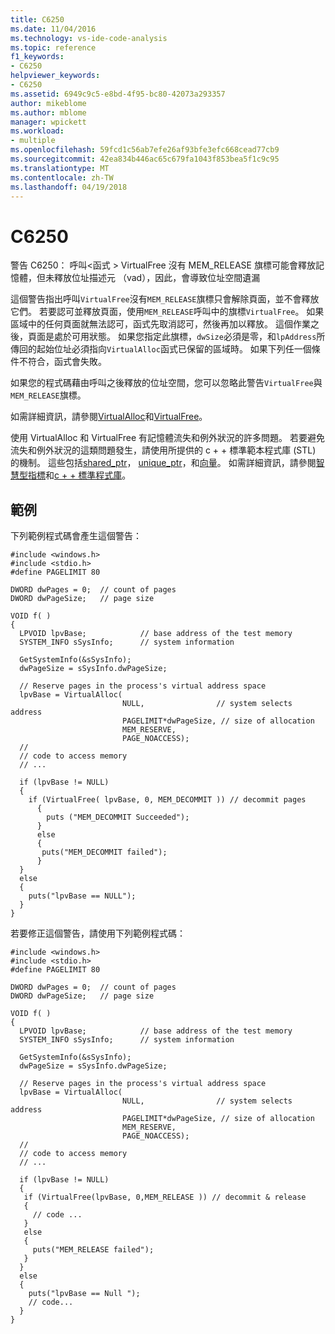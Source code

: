 ```yaml
---
title: C6250
ms.date: 11/04/2016
ms.technology: vs-ide-code-analysis
ms.topic: reference
f1_keywords:
- C6250
helpviewer_keywords:
- C6250
ms.assetid: 6949c9c5-e8bd-4f95-bc80-42073a293357
author: mikeblome
ms.author: mblome
manager: wpickett
ms.workload:
- multiple
ms.openlocfilehash: 59fcd1c56ab7efe26af93bfe3efc668cead77cb9
ms.sourcegitcommit: 42ea834b446ac65c679fa1043f853bea5f1c9c95
ms.translationtype: MT
ms.contentlocale: zh-TW
ms.lasthandoff: 04/19/2018
---
```

# <a name="c6250"></a>C6250
警告 C6250： 呼叫\<函式 > VirtualFree 沒有 MEM_RELEASE 旗標可能會釋放記憶體，但未釋放位址描述元 （vad），因此，會導致位址空間遺漏

 這個警告指出呼叫`VirtualFree`沒有`MEM_RELEASE`旗標只會解除頁面，並不會釋放它們。 若要認可並釋放頁面，使用`MEM_RELEASE`呼叫中的旗標`VirtualFree`。 如果區域中的任何頁面就無法認可，函式先取消認可，然後再加以釋放。 這個作業之後，頁面是處於可用狀態。 如果您指定此旗標，`dwSize`必須是零，和`lpAddress`所傳回的起始位址必須指向`VirtualAlloc`函式已保留的區域時。 如果下列任一個條件不符合，函式會失敗。

 如果您的程式碼藉由呼叫之後釋放的位址空間，您可以忽略此警告`VirtualFree`與`MEM_RELEASE`旗標。

 如需詳細資訊，請參閱[VirtualAlloc](http://go.microsoft.com/fwlink/?LinkId=181201)和[VirtualFree](http://go.microsoft.com/fwlink/?LinkId=181202)。

 使用 VirtualAlloc 和 VirtualFree 有記憶體流失和例外狀況的許多問題。 若要避免流失和例外狀況的這類問題發生，請使用所提供的 c + + 標準範本程式庫 (STL) 的機制。 這些包括[shared_ptr](/cpp/standard-library/shared-ptr-class)， [unique_ptr](/cpp/standard-library/unique-ptr-class)，和[向量](/cpp/standard-library/vector)。 如需詳細資訊，請參閱[智慧型指標](/cpp/cpp/smart-pointers-modern-cpp)和[c + + 標準程式庫](/cpp/standard-library/cpp-standard-library-reference)。

## <a name="example"></a>範例
 下列範例程式碼會產生這個警告：

```
#include <windows.h>
#include <stdio.h>
#define PAGELIMIT 80

DWORD dwPages = 0;  // count of pages
DWORD dwPageSize;   // page size

VOID f( )
{
  LPVOID lpvBase;            // base address of the test memory
  SYSTEM_INFO sSysInfo;      // system information

  GetSystemInfo(&sSysInfo);
  dwPageSize = sSysInfo.dwPageSize;

  // Reserve pages in the process's virtual address space
  lpvBase = VirtualAlloc(
                         NULL,                // system selects address
                         PAGELIMIT*dwPageSize, // size of allocation
                         MEM_RESERVE,
                         PAGE_NOACCESS);
  //
  // code to access memory
  // ...

  if (lpvBase != NULL)
  {
    if (VirtualFree( lpvBase, 0, MEM_DECOMMIT )) // decommit pages
      {
        puts ("MEM_DECOMMIT Succeeded");
      }
      else
      {
       puts("MEM_DECOMMIT failed");
      }
  }
  else
  {
    puts("lpvBase == NULL");
  }
}
```

 若要修正這個警告，請使用下列範例程式碼：

```
#include <windows.h>
#include <stdio.h>
#define PAGELIMIT 80

DWORD dwPages = 0;  // count of pages
DWORD dwPageSize;   // page size

VOID f( )
{
  LPVOID lpvBase;            // base address of the test memory
  SYSTEM_INFO sSysInfo;      // system information

  GetSystemInfo(&sSysInfo);
  dwPageSize = sSysInfo.dwPageSize;

  // Reserve pages in the process's virtual address space
  lpvBase = VirtualAlloc(
                         NULL,                // system selects address
                         PAGELIMIT*dwPageSize, // size of allocation
                         MEM_RESERVE,
                         PAGE_NOACCESS);
  //
  // code to access memory
  // ...

  if (lpvBase != NULL)
  {
   if (VirtualFree(lpvBase, 0,MEM_RELEASE )) // decommit & release
   {
     // code ...
   }
   else
   {
     puts("MEM_RELEASE failed");
   }
  }
  else
  {
    puts("lpvBase == Null ");
    // code...
  }
}
```